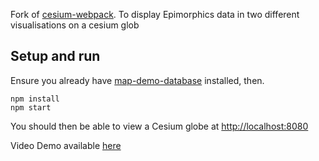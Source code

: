 Fork of [cesium-webpack](https://github.com/PropellerAero/cesium-webpack).
To display Epimorphics data in two different visualisations on a cesium glob

## Setup and run

Ensure you already have [map-demo-database](https://github.com/epimorphics/map-demo-database) installed, then.

```
npm install
npm start
```

You should then be able to view a Cesium globe at [http://localhost:8080](http://localhost:8080)

Video Demo available [here](https://www.youtube.com/watch?v=OlhanZ-YviU)
